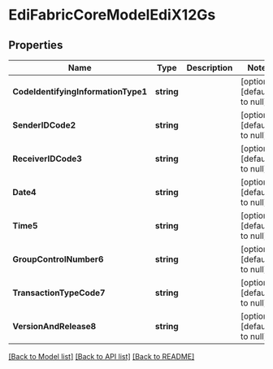 # EdiFabricCoreModelEdiX12Gs

## Properties
Name | Type | Description | Notes
------------ | ------------- | ------------- | -------------
**CodeIdentifyingInformationType1** | **string** |  | [optional] [default to null]
**SenderIDCode2** | **string** |  | [optional] [default to null]
**ReceiverIDCode3** | **string** |  | [optional] [default to null]
**Date4** | **string** |  | [optional] [default to null]
**Time5** | **string** |  | [optional] [default to null]
**GroupControlNumber6** | **string** |  | [optional] [default to null]
**TransactionTypeCode7** | **string** |  | [optional] [default to null]
**VersionAndRelease8** | **string** |  | [optional] [default to null]

[[Back to Model list]](../README.md#documentation-for-models) [[Back to API list]](../README.md#documentation-for-api-endpoints) [[Back to README]](../README.md)


